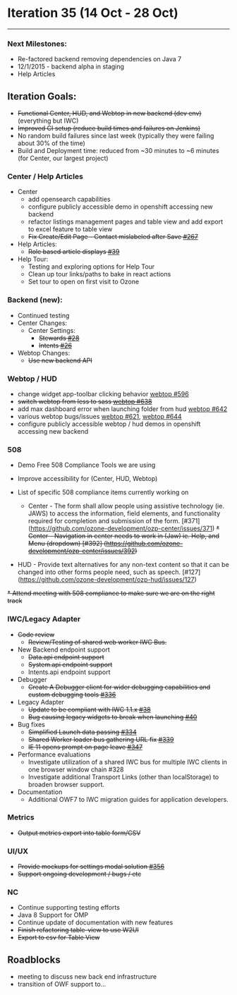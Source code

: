 # Iteration 35 (14 Oct - 28 Oct)

*** 
### Next Milestones:
* Re-factored backend removing dependencies on Java 7
* 12/1/2015 - backend alpha in staging  
* Help Articles

## Iteration Goals:
*  ~~Functional Center, HUD, and Webtop in new backend (dev env)~~ (everything but IWC)
*  ~~Improved CI setup (reduce build times and failures on Jenkins)~~
  * No random build failures since last week (typically they were failing about 30% of the time)
  * Build and Deployment time: reduced from ~30 minutes to ~6 minutes (for Center, our largest project)

### Center / Help Articles
* Center
  * add opensearch capabilities
  * configure publicly accessible demo in openshift accessing new backend
  * refactor listings management pages and table view and add export to excel feature to table view
  * ~~Fix Create/Edit Page - Contact mislabeled after Save [#267](https://github.com/ozone-development/ozp-center/issues/267)~~
* Help Articles:
  * ~~Role based article displays [#39](https://github.com/ozone-development/ozp-help/issues/39)~~
* Help Tour:
  * Testing and exploring options for Help Tour
  * Clean up tour links/paths to bake in react actions
  * Set tour to open on first visit to Ozone

### Backend (new):
* Continued testing
* Center Changes:
  * Center Settings:
    * ~~Stewards [#28](https://github.com/ozone-development/ozp-backend/issues/28)~~
    * ~~Intents [#26](https://github.com/ozone-development/ozp-backend/issues/26)~~
* Webtop Changes:
  * ~~Use new backend API~~

### Webtop / HUD
* change widget app-toolbar clicking behavior [webtop #596](https://github.com/ozone-development/ozp-webtop/issues/596)
* ~~switch webtop from less to sass [webtop #638](https://github.com/ozone-development/ozp-webtop/issues/638)~~
* add max dashboard error when launching folder from hud [webtop #642](https://github.com/ozone-development/ozp-webtop/issues/642)
* various webtop bugs/issues [webtop #621](https://github.com/ozone-development/ozp-webtop/issues/621), [webtop #644](https://github.com/ozone-development/ozp-webtop/issues/644)
* configure publicly accessible webtop / hud demos in openshift accessing new backend

### 508
* Demo Free 508 Compliance Tools we are using 
* Improve accessibility for (Center, HUD, Webtop)
* List of specific 508 compliance items currently working on
    * Center - The form shall allow people using assistive technology (ie. JAWS) to access the information, field elements, and functionality required for completion and submission of the form. [#371] (https://github.com/ozone-development/ozp-center/issues/371)
  ~~* Center - Navigation in center needs to work in (Jaw) ie. Help, and Menu (dropdown)
[#392] (https://github.com/ozone-development/ozp-center/issues/392)~~

* HUD - Provide text alternatives for any non-text content so that it can be changed into other forms people need, such as speech. [#127] (https://github.com/ozone-development/ozp-hud/issues/127)

~~* Attend meeting with 508 compliance to make sure we are on the right track~~
  
### IWC/Legacy Adapter
* ~~Code review~~
   * ~~Review/Testing of shared web worker IWC Bus.~~
* New Backend endpoint support
   * ~~Data.api endpoint support~~
   * ~~System.api endpoint support~~
   * Intents.api endpoint support
* Debugger
   * ~~Create A Debugger client for wider debugging capabilities and custom debugging tools [#336](https://github.com/ozone-development/ozp-iwc/pull/336)~~
* Legacy Adapter
   * ~~Update to be compliant with IWC 1.1.x [#38](https://github.com/ozone-development/ozp-iwc-owf7-widget-adapter/pull/38)~~
   * ~~Bug causing legacy widgets to break when launching [#40](https://github.com/ozone-development/ozp-iwc-owf7-widget-adapter/pull/40)~~
* Bug fixes
   * ~~Simplified Launch data passing [#334](https://github.com/ozone-development/ozp-iwc/pull/344)~~
   * ~~Shared Worker loader bus gathering URL fix [#339](https://github.com/ozone-development/ozp-iwc/pull/339)~~
   * ~~IE 11 opens prompt on page leave [#347](https://github.com/ozone-development/ozp-iwc/issues/347)~~
* Performance evaluations
   * Investigate utilization of a shared IWC bus for multiple IWC clients in one browser window chain #328
   * Investigate additional Transport Links (other than localStorage) to broaden browser support.
* Documentation
   * Additional OWF7 to IWC migration guides for application developers.

### Metrics
* ~~Output metrics export into table form/CSV~~

### UI/UX
* ~~Provide mockups for settings modal solution [#356](https://github.com/ozone-development/ozp-center/issues/356)~~
* ~~Support ongoing development / bugs / etc~~

### NC
* Continue supporting testing efforts
* Java 8 Support for OMP
* Continue update of documentation with new features
* ~~Finish refactoring table-view to use W2UI~~
* ~~Export to csv for Table View~~
  
## Roadblocks
* meeting to discuss new back end infrastructure
* transition of OWF support to...